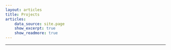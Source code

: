 ```yaml
---
layout: articles
title: Projects
articles:
    data_source: site.page
    show_excerpt: true
    show_readmore: true
---
```


<div class="article__content" markdown="1">

---
